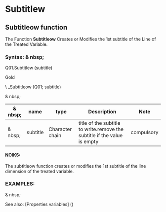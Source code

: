 # Subtitlew

## Subtitleow function

The Function **Subtitleow** Creates or Modifies the 1st subtitle of the Line of the Treated Variable.

### Syntax: & nbsp;

Q01.Subtitlew (subtitle)

Gold

\ _Subtitleow (Q01; subtitle)

& nbsp;

| & nbsp; | **name** | **type** | **Description** | **Note** |
| --- | --- | --- | --- | --- |
| & nbsp; | subtitle | Character chain | title of the subtitle to write.remove the subtitle if the value is empty | compulsory |

#### NOIKS:

The subtitleow function creates or modifies the 1st subtitle of the line dimension of the treated variable.

### EXAMPLES:

& nbsp;

See also: [Properties variables] (<modify Proproprietesdesvariable.md>)